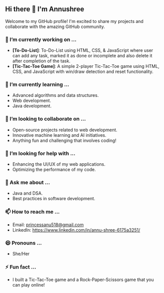 ## Hi there 👋 I'm Annushree

Welcome to my GitHub profile! I'm excited to share my projects and collaborate with the amazing GitHub community.

### 🔭 I’m currently working on ...
- **[To-Do-List]**: To-Do-List using HTML, CSS, & JavaScript where user can add any task, marked it as done or incomplete and also delete it after completion of the task.
- **[Tic-Tac-Toe Game]**: A simple 2-player Tic-Tac-Toe game using HTML, CSS, and JavaScript with win/draw detection and reset functionality.

### 🌱 I’m currently learning ...
- Advanced algorithms and data structures.
- Web development.
- Java development.

### 👯 I’m looking to collaborate on ...
- Open-source projects related to web development.
- Innovative machine learning and AI initiatives.
- Anything fun and challenging that involves coding!

### 🤔 I’m looking for help with ...
- Enhancing the UI/UX of my web applications.
- Optimizing the performance of my code.

### 💬 Ask me about ...
- Java and DSA.
- Best practices in software development.

### 📫 How to reach me ...
- Email: princessanu518@gmail.com
- LinkedIn: https://www.linkedin.com/in/annu-shree-6175a3251/

### 😄 Pronouns ...
- She/Her

### ⚡ Fun fact ...
- I built a Tic-Tac-Toe game and a Rock-Paper-Scissors game that you can play online!
